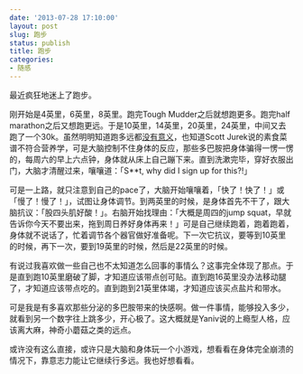 ```yaml
---
date: '2013-07-28 17:10:00'
layout: post
slug: 跑步
status: publish
title: 跑步
categories:
- 随感
---
```


最近疯狂地迷上了跑步。

刚开始是4英里，6英里，8英里。跑完Tough Mudder之后就想跑更多。跑完half marathon之后又想跑更远。于是10英里，14英里，20英里，24英里，中间又去跑了一个30k。虽然明明知道跑多远都[没有意义](http://liuliu.me/eyes/on-personal-attachment/)，也知道Scott Jurek说的素食菜谱不符合营养学，可是大脑控制不住身体的反应，那些多巴胺把身体骗得一愣一愣的，每周六的早上六点钟，身体就从床上自己蹦下来。直到洗漱完毕，穿好衣服出门，大脑才清醒过来，嚷嚷道：「S**t, why did I sign up for this?!」

可是一上路，就只注意到自己的pace了，大脑开始嚷嚷着，「快了！快了！」或「慢了！慢了！」，试图让身体调节。到两英里的时候，是身体首先不干了，跟大脑抗议：「股四头肌好酸！」。右脑开始找理由：「大概是周四的jump squat，早就告诉你今天不要出来，拖到周日养好身体再来！」可是自己继续跑着，跑着跑着，身体就不说话了，忙着调节各个器官做好准备呢。下一次它抗议，要等到10英里的时候，再下一次，要到19英里的时候，然后是22英里的时候。

有说过我喜欢做一些自己也不太知道怎么回事的事情么？这事完全体现了那点。于是直到跑10英里磨破了脚，才知道应该带点创可贴。直到跑16英里没办法移动腿了，才知道应该带点吃的。直到跑到21英里体竭，才知道应该买点盐片和带水。

可是我是有多喜欢那些分泌的多巴胺带来的快感啊。做一件事情，能够投入多少，就看到另一个数字往上跳多少，开心极了。这大概就是Yaniv说的上瘾型人格，应该离大麻，神奇小蘑菇之类的远点。

或许没有这么直接，或许只是大脑和身体玩一个小游戏，想看看在身体完全崩溃的情况下，靠意志力能让它继续行多远。我也好想看看。
